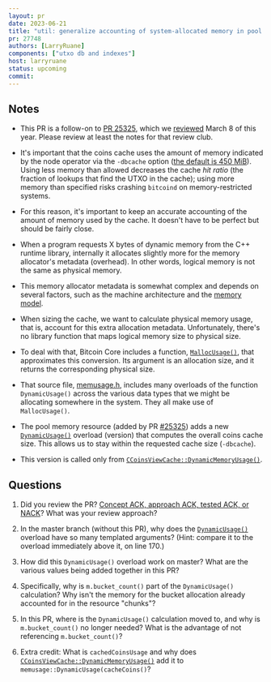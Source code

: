 ```yaml
---
layout: pr
date: 2023-06-21
title: "util: generalize accounting of system-allocated memory in pool resource"
pr: 27748
authors: [LarryRuane]
components: ["utxo db and indexes"]
host: larryruane
status: upcoming
commit:
---
```


## Notes

- This PR is a follow-on to [PR 25325](https://github.com/bitcoin/bitcoin/pull/25325),
  which we [reviewed](https://bitcoincore.reviews/25325) March 8 of this year.
  Please review at least the notes for that review club.

- It's important that the coins cache uses the amount of memory indicated by
  the node operator via the `-dbcache` option ([the default is 450 MiB](https://github.com/bitcoin/bitcoin/blob/1ecdf6ea8fb6dc1d64f41323a1e337beb174c25b/src/txdb.h#L34)).
  Using less memory than allowed decreases the cache _hit ratio_ (the
  fraction of lookups that find the UTXO in the cache); using more memory
  than specified risks crashing `bitcoind` on memory-restricted systems.

- For this reason, it's important to keep an accurate accounting of the amount
  of memory used by the cache. It doesn't have to be perfect but should be
  fairly close.

- When a program requests X bytes of dynamic memory from the C++ runtime
  library, internally it allocates slightly more for the memory allocator's
  metadata (overhead). In other words, logical memory is not the same
  as physical memory.

- This memory allocator metadata is somewhat complex and depends on several
  factors, such as the machine architecture and the
  [memory model](https://en.wikipedia.org/wiki/Memory_address#Memory_models).

- When sizing the cache, we want to calculate physical memory usage, that is,
  account for this extra allocation metadata. Unfortunately, there's no
  library function that maps logical memory size to physical size.

- To deal with that, Bitcoin Core includes a function,
  [`MallocUsage()`](https://github.com/bitcoin/bitcoin/blob/681ecac5c2d462920cd32636eec15599a9bcf424/src/memusage.h#L50),
  that approximates this conversion. Its argument is an allocation size,
  and it returns the corresponding physical size.

- That source file, [memusage.h](https://github.com/bitcoin/bitcoin/blob/681ecac5c2d462920cd32636eec15599a9bcf424/src/memusage.h),
  includes many overloads of the function `DynamicUsage()` across
  the various data types that we might be allocating somewhere
  in the system. They all make use of `MallocUsage()`.

- The pool memory resource (added by PR [#25325](https://github.com/bitcoin/bitcoin/pull/25325)) adds a new
  [`DynamicUsage()`](https://github.com/bitcoin/bitcoin/blob/681ecac5c2d462920cd32636eec15599a9bcf424/src/memusage.h#L170)
  overload (version) that computes the overall coins cache size. This allows us to stay
  within the requested cache size (`-dbcache`).

- This version is called only from
  [`CCoinsViewCache::DynamicMemoryUsage()`](https://github.com/bitcoin/bitcoin/blob/b3db18a0126bc4181d2a0880c27f45d203d06179/src/coins.cpp#L40).

## Questions

1. Did you review the PR? [Concept ACK, approach ACK, tested ACK, or NACK](https://github.com/bitcoin/bitcoin/blob/master/CONTRIBUTING.md#peer-review)? What was your review approach?

1. In the master branch (without this PR), why does the
   [`DynamicUsage()`](https://github.com/bitcoin/bitcoin/blob/681ecac5c2d462920cd32636eec15599a9bcf424/src/memusage.h#L170)
   overload have so many templated arguments?
   (Hint: compare it to the overload immediately above it, on line 170.)

1. How did this `DynamicUsage()` overload work on master? What are the various
   values being added together in this PR?

1. Specifically, why is `m.bucket_count()` part of the `DynamicUsage()` calculation?
   Why isn't the memory for the bucket allocation already accounted
   for in the resource "chunks"?

1. In this PR, where is the `DynamicUsage()` calculation moved to, and why is `m.bucket_count()` no longer needed?
   What is the advantage of not referencing `m.bucket_count()`?

1. Extra credit: What is `cachedCoinsUsage` and why does
  [`CCoinsViewCache::DynamicMemoryUsage()`](https://github.com/bitcoin/bitcoin/blob/b3db18a0126bc4181d2a0880c27f45d203d06179/src/coins.cpp#L40)
  add it to `memusage::DynamicUsage(cacheCoins()`?

<!-- TODO: After meeting, uncomment and add meeting log between the irc tags
## Meeting Log

{% irc %}
{% endirc %}
-->

